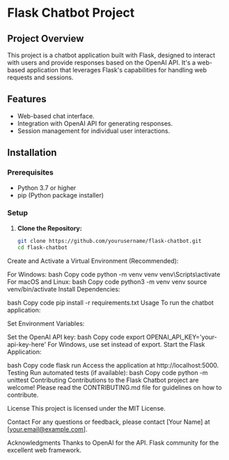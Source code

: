 # Flask Chatbot Project

## Project Overview
This project is a chatbot application built with Flask, designed to interact with users and provide responses based on the OpenAI API. It's a web-based application that leverages Flask's capabilities for handling web requests and sessions.

## Features
- Web-based chat interface.
- Integration with OpenAI API for generating responses.
- Session management for individual user interactions.

## Installation

### Prerequisites
- Python 3.7 or higher
- pip (Python package installer)

### Setup
1. **Clone the Repository:**
   ```bash
   git clone https://github.com/yourusername/flask-chatbot.git
   cd flask-chatbot
Create and Activate a Virtual Environment (Recommended):

For Windows:
bash
Copy code
python -m venv venv
venv\Scripts\activate
For macOS and Linux:
bash
Copy code
python3 -m venv venv
source venv/bin/activate
Install Dependencies:

bash
Copy code
pip install -r requirements.txt
Usage
To run the chatbot application:

Set Environment Variables:

Set the OpenAI API key:
bash
Copy code
export OPENAI_API_KEY='your-api-key-here'
For Windows, use set instead of export.
Start the Flask Application:

bash
Copy code
flask run
Access the application at http://localhost:5000.
Testing
Run automated tests (if available):
bash
Copy code
python -m unittest
Contributing
Contributions to the Flask Chatbot project are welcome! Please read the CONTRIBUTING.md file for guidelines on how to contribute.

License
This project is licensed under the MIT License.

Contact
For any questions or feedback, please contact [Your Name] at [your.email@example.com].

Acknowledgments
Thanks to OpenAI for the API.
Flask community for the excellent web framework.
